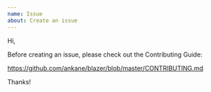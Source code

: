 ```yaml
---
name: Issue
about: Create an issue
---
```


Hi,

Before creating an issue, please check out the Contributing Guide:

https://github.com/ankane/blazer/blob/master/CONTRIBUTING.md

Thanks!

